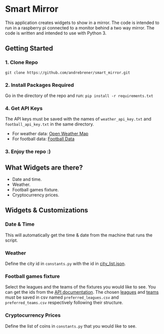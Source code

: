# Smart Mirror

This application creates widgets to show in a mirror. The code is intended to run in a raspberry pi connected to a monitor behind a two way mirror.
The code is written and intended to use with Python 3.

## Getting Started

### 1. Clone Repo

`git clone https://github.com/andrebrener/smart_mirror.git`

### 2. Install Packages Required

Go in the directory of the repo and run:
```pip install -r requirements.txt```

### 4. Get API Keys
The API keys must be saved with the names of `weather_api_key.txt` and `football_api_key.txt` in the same directory.
- For weather data: [Open Weather Map](https://home.openweathermap.org/users/sign_up)
- For football data: [Football Data](http://football-data.org/index)

### 3. Enjoy the repo :)

## What Widgets are there?

- Date and time.
- Weather.
- Football games fixture.
- Cryptocurrency prices.

## Widgets & Customizations

### Date & Time
This will automatically get the time & date from the machine that runs the script.

### Weather
Define the city id in `constants.py` with the id in [city_list.json](https://github.com/andrebrener/smart_mirror/blob/master/city_list.json).

### Football games fixture
Select the leagues and the teams of the fixtures you would like to see. You can get the ids from the [API documentation](http://football-data.org/documentation).
The chosen [leagues](https://github.com/andrebrener/smart_mirror/blob/master/preferred_leagues.csv) and [teams](https://github.com/andrebrener/smart_mirror/blob/master/preferred_teams.csv) must be saved in csv named `preferred_leagues.csv` and `preferred_teams.csv` respectively following their structure.

### Cryptocurrency Prices
Define the list of coins in `constants.py` that you would like to see.

